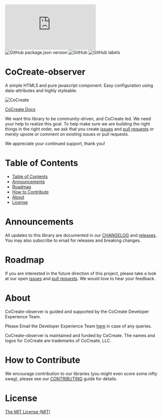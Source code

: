 ![GitHub file size in bytes](https://img.shields.io/github/size/CoCreate-app/CoCreate-observer/dist/CoCreate-observer.min.js?label=minified%20size&style=for-the-badge) 
![GitHub package.json version](https://img.shields.io/github/package-json/v/CoCreate-app/CoCreate-observer?style=for-the-badge)
![GitHub](https://img.shields.io/github/license/CoCreate-app/CoCreate-observer?style=for-the-badge) 
![GitHub labels](https://img.shields.io/github/labels/CoCreate-app/CoCreate-observer/help%20wanted?style=for-the-badge)

# CoCreate-observer
A simple HTML5 and pure javascript component. Easy configuration using data-attributes and highly styleable.

![CoCreate](https://cdn.cocreate.app/logo.png)

[CoCreate Docs](https://cocreate.app/documentation/CoCreate-observer)


We want this library to be community-driven, and CoCreate led. We need your help to realize this goal. To help make sure we are building the right things in the right order, we ask that you create [issues](https://github.com/CoCreate-app/Realtime_Admin_CRM_and_CMS/issues) and [pull requests](https://github.com/CoCreate-app/Realtime_Admin_CRM_and_CMS/pulls) or merely upvote or comment on existing issues or pull requests.

We appreciate your continued support, thank you!

# Table of Contents

- [Table of Contents](#table-of-contents)
- [Announcements](#announcements)
- [Roadmap](#roadmap)
- [How to Contribute](#how-to-contribute)
- [About](#about)
- [License](#license)

<a name="announcements"></a>
# Announcements

All updates to this library are documented in our [CHANGELOG](https://github.com/CoCreate-app/CoCreate-observer/blob/master/CHANGELOG.md) and [releases](https://github.com/CoCreate-app/CoCreate-observer/releases). You may also subscribe to email for releases and breaking changes. 

<a name="roadmap"></a>
# Roadmap

If you are interested in the future direction of this project, please take a look at our open [issues](https://github.com/CoCreate-app/CoCreate-observer/issues) and [pull requests](https://github.com/CoCreate-app/CoCreate-observer/pulls). We would love to hear your feedback.


<a name="about"></a>
# About

CoCreate-observer is guided and supported by the CoCreate Developer Experience Team.

Please Email the Developer Experience Team [here](mailto:develop@cocreate.app) in case of any queries.

CoCreate-observer is maintained and funded by CoCreate. The names and logos for CoCreate are trademarks of CoCreate, LLC.

<a name="contribute"></a>
# How to Contribute

We encourage contribution to our libraries (you might even score some nifty swag), please see our [CONTRIBUTING](https://github.com/CoCreate-app/CoCreate-observer/blob/master/CONTRIBUTING.md) guide for details.

# License
[The MIT License (MIT)](https://github.com/CoCreate-app/CoCreate-observer/blob/master/LICENSE)
